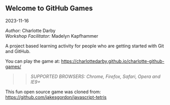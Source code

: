## Welcome to GitHub Games
2023-11-16

*Author:* Charlotte Darby  
*Workshop Facilitator:* Madelyn Kapfhammer  


A project based learning activity for people who are getting started with Git and GitHub.

You can play the game at: https://charlottedarby.github.io/charlotte-github-games/ 

>> _*SUPPORTED BROWSERS*: Chrome, Firefox, Safari, Opera and IE9+_

This fun open source game was cloned from: https://github.com/jakesgordon/javascript-tetris
